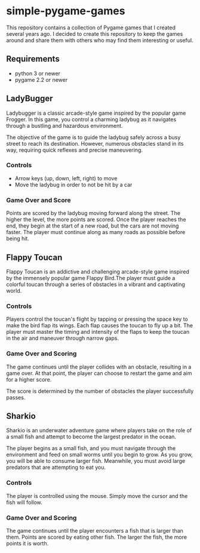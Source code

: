 # simple-pygame-games

This repository contains a collection of Pygame games that I created several years ago.
I decided to create this repository to keep the games around and share them with others who may find them interesting or
useful.

## Requirements

- python 3 or newer
- pygame 2.2 or newer

## LadyBugger

Ladybugger is a classic arcade-style game inspired by the popular game Frogger. In this game, you control a charming
ladybug as it navigates through a bustling and hazardous environment.

The objective of the game is to guide the ladybug safely across a busy street to reach its destination. However,
numerous obstacles stand in its way, requiring quick reflexes and precise maneuvering.

### Controls

- Arrow keys (up, down, left, right) to move
- Move the ladybug in order to not be hit by a car

### Game Over and Score

Points are scored by the ladybug moving forward along the street. The higher the level, the more points are scored. Once
the player reaches the end, they begin at the start of a new road, but the cars are not moving faster. The player must
continue along as many roads as possible before being hit.

## Flappy Toucan

Flappy Toucan is an addictive and challenging arcade-style game inspired by the immensely popular game Flappy Bird.The
player must guide a colorful toucan through a series of obstacles in a vibrant and captivating world.

### Controls

Players control the toucan's flight by tapping or pressing the space key to make the bird flap its wings. Each flap
causes the toucan to fly up a bit. The player must master the timing and intensity of the flaps to keep the toucan in
the air and maneuver through narrow gaps.

### Game Over and Scoring

The game continues until the player collides with an obstacle, resulting in a game over. At that point, the player can
choose to restart the game and aim for a higher score.

The score is determined by the number of obstacles the player successfully passes.

## Sharkio

Sharkio is an underwater adventure game where players take on the role of a small fish and attempt to become the largest
predator in the ocean.

The player begins as a small fish, and you must navigate through the environment and feed on small worms until you begin
to grow. As you grow, you will be able to consume larger fish. Meanwhile, you must avoid large predators that are
attempting to eat you.

### Controls

The player is controlled using the mouse. Simply move the cursor and the fish will follow.

### Game Over and Scoring

The game continues until the player encounters a fish that is larger than them. Points are scored by eating other fish.
The larger the fish, the more points it is worth.